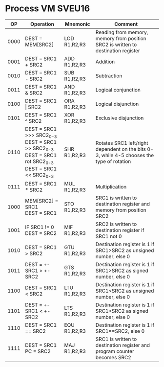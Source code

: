 # Process VM SVEU16
 
| OP | Operation | Mnemonic | Comment |
| ------ | ------ | ------ | ------ |
| 0000 | DEST = MEM[SRC2] | LOD R1,R2,R3|Reading from memory, memory from position SRC2 is written to destination register|
| 0001 | DEST = SRC1 + SRC2 | ADD R1,R2,R3|Addition|
| 0010 | DEST = SRC1 - SRC2 | SUB R1,R2,R3|Subtraction|
| 0011 | DEST = SRC1 & SRC2 | AND R1,R2,R3|Logical conjunction|
| 0100 | DEST = SRC1 \| SRC2 | ORA R1,R2,R3|Logical disjunction|
| 0101 | DEST = SRC1 ^ SRC2 | XOR R1,R2,R3|Exclusive disjunction|
| 0110 | DEST = SRC1 >>> SRC2<sub>0-3</sub> <br> DEST = SRC1 >> SRC2<sub>0-3</sub> <br> DEST = SRC1 rot SRC2<sub>0-3</sub> <br> DEST = SRC1 << SRC2<sub>0-3</sub>| SHR R1,R2,R3|Rotates SRC1 left/right dependent on the bits 0-3, while 4-5 chooses the type of rotation |
| 0111 | DEST = SRC1 * SRC2 | MUL R1,R2,R3|Multiplication|
| 1000 | MEM[SRC2] = SRC1 <br> DEST = SRC1 | STO R1,R2,R3|SRC1 is written to destination register and memory from position SRC2|
| 1001 | IF SRC1 != 0 <br> DEST = SRC2 | MIF R1,R2,R3|SRC2 is written to destination register if SRC1 not 0|
| 1010 | DEST = SRC1 > SRC2 | GTU R1,R2,R3|Destination register is 1 if SRC1>SRC2 as unsigned number, else 0|
| 1011 | DEST = +-SRC1 > +-SRC2 | GTS R1,R2,R3|Destination register is 1 if SRC1>SRC2 as signed number, else 0|
| 1100 | DEST = SRC1 < SRC2 | LTU R1,R2,R3|Destination register is 1 if SRC1<SRC2 as unsigned number, else 0|
| 1101 |  DEST = +-SRC1 < +-SRC2 | LTS R1,R2,R3|Destination register is 1 if SRC1<SRC2 as signed number, else 0|
| 1110 | DEST = SRC1 == SRC2 | EQU R1,R2,R3|Destination register is 1 if SRC1==SRC2, else 0|
| 1111 | DEST = SRC1 <br> PC = SRC2 | MAJ R1,R2,R3|SRC1 is written to destination register and program counter becomes SRC2|
